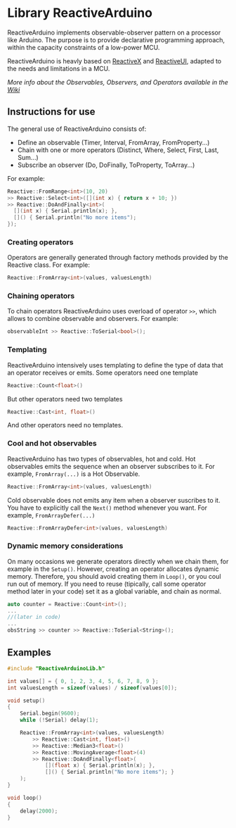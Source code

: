 # Library ReactiveArduino

ReactiveArduino implements observable-observer pattern on a processor like Arduino. The purpose is to provide declarative programming approach, within the capacity constraints of a low-power MCU.

ReactiveArduino is heavly based on [ReactiveX](http://reactivex.io/) and [ReactiveUI](https://reactiveui.net/), adapted to the needs and limitations in a MCU.

*More info about the Observables, Observers, and Operators available in the [Wiki](https://github.com/luisllamasbinaburo/Arduino-ReactiveArduino/wiki)*

## Instructions for use
The general use of ReactiveArduino consists of:
* Define an observable (Timer, Interval, FromArray, FromProperty...)
* Chain with one or more operators (Distinct, Where, Select, First, Last, Sum...) 
* Subscribe an observer (Do, DoFinally, ToProperty, ToArray...)

For example:
```c++
Reactive::FromRange<int>(10, 20)
>> Reactive::Select<int>([](int x) { return x + 10; })
>> Reactive::DoAndFinally<int>(
  [](int x) { Serial.println(x); },
  []() { Serial.println("No more items"); 
});
```

### Creating operators
Operators are generally generated through factory methods provided by the Reactive class.
For example:
```c++
Reactive::FromArray<int>(values, valuesLength)
```

### Chaining operators
To chain operators ReactiveArduino uses overload of operator `>>`, which allows to combine observable and observers.
For example:
```c++
observableInt >> Reactive::ToSerial<bool>();
```

### Templating
ReactiveArduino intensively uses templating to define the type of data that an operator receives or emits.
Some operators need one template
```c++
Reactive::Count<float>()
```
But other operators need two templates
```c++
Reactive::Cast<int, float>()
```
And other operators need no templates.

### Cool and hot observables
ReactiveArduino has two types of observables, hot and cold.
Hot observables emits the sequence when an observer subscribes to it. For example, `FromArray(...)` is a Hot Observable.
```c++
Reactive::FromArray<int>(values, valuesLength)
```
Cold observable does not emits any item when a observer suscribes to it. You have to explicitly call the `Next()` method whenever you want. For example, `FromArrayDefer(...)`
```c++
Reactive::FromArrayDefer<int>(values, valuesLength)
```
### Dynamic memory considerations
On many occasions we generate operators directly when we chain them, for example in the `Setup()`. However, creating an operator allocates dynamic memory. Therefore, you should avoid creating them in `Loop()`, or you coul run out of memory.
If you need to reuse (tipically, call some operator method later in your code) set it as a global variable, and chain as normal.
```c++
auto counter = Reactive::Count<int>();
...
//(later in code)
...
obsString >> counter >> Reactive::ToSerial<String>();
```

## Examples
```c++
#include "ReactiveArduinoLib.h"

int values[] = { 0, 1, 2, 3, 4, 5, 6, 7, 8, 9 };
int valuesLength = sizeof(values) / sizeof(values[0]);

void setup()
{
	Serial.begin(9600);
	while (!Serial) delay(1);

	Reactive::FromArray<int>(values, valuesLength)
		>> Reactive::Cast<int, float>()
		>> Reactive::Median3<float>()
		>> Reactive::MovingAverage<float>(4)
		>> Reactive::DoAndFinally<float>(
			[](float x) { Serial.println(x); },
			[]() { Serial.println("No more items"); }
	);
}

void loop() 
{
	delay(2000);
}
```

